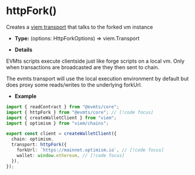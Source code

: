 # httpFork()

Creates a [viem transport](https://viem.sh/docs/clients/transports/http.html) that talks to the forked vm instance

- **Type:** (options: HttpForkOptions) => viem.Transport

- **Details**

EVMts scripts execute clientside just like forge scripts on a local vm. Only when transactions are broadcasted are they then sent to chain.

The evmts transport will use the local execution environment by default but does proxy some reads/writes to the underlying forkUrl.

- **Example**

```ts
import { readContract } from "@evmts/core";
import { httpFork } from "@evmts/core"; // [!code focus]
import { createWalletClient } from "viem";
import { optimism } from "viem/chains";

export const client = createWalletClient({
  chain: optimism,
  transport: httpFork({
    forkUrl: `https://mainnet.optimism.io`, // [!code focus]
    wallet: window.ethereum, // [!code focus]
  }),
});
```
